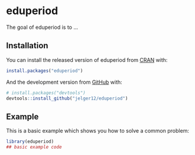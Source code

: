 
<!-- README.md is generated from README.Rmd. Please edit that file -->

# eduperiod

<!-- badges: start -->

<!-- badges: end -->

The goal of eduperiod is to …

## Installation

You can install the released version of eduperiod from
[CRAN](https://CRAN.R-project.org) with:

``` r
install.packages("eduperiod")
```

And the development version from [GitHub](https://github.com/) with:

``` r
# install.packages("devtools")
devtools::install_github("jelger12/eduperiod")
```

## Example

This is a basic example which shows you how to solve a common problem:

``` r
library(eduperiod)
## basic example code
```
